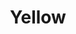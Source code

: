 ---
title:  "Yellow"
address: "57 Macleay Street, Potts Point, NSW 2011"
link: "https://www.yellowsydney.com.au/shop/gift-voucher/"
image: "https://www.yellowsydney.com.au/wp-content/uploads/2020/02/6.png"
---